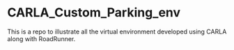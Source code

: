 # CARLA_Custom_Parking_env
This is a repo to illustrate all the virtual environment developed using CARLA along with RoadRunner.
